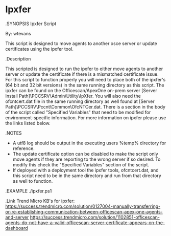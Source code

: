 # Ipxfer

.SYNOPSIS
Ipxfer Script

By: wtevans

This script is designed to move agents to another osce server or update certificates using the ipxfer tool.

.Description

This scripted is designed to run the ipxfer to either move agents to another server or update the certificate if there is a mismatched certificate issue.   
For this script to function properly you will need to place both of the ipxfer's (64 bit and 32 bit versions) in the same running directory as this script. The ipxfer 
can be found on the Officescan/ApexOne on-prem server [Server Install Path]\PCCSRV\Admin\Utility\IpXfer. You will also need the ofcntcert.dat file in the same running directory
as well found at [Server Path]\PCCSRV\Pccnt\Common\OfcNTCer.dat. There is a section in the body of the script called "Specified Variables" that need to be modified 
for environment-specific information. For more information on ipxfer please use the links listed below. 

.NOTES 
- A utf8 log should be output in the executing users %temp% directory for reference.
- The update certificate option can be disabled to make the script only move agents if they are reporting to the wrong server if so desired. To modify this check the "Specified Variables" section of the script.
- If deployed with a deployment tool the ipxfer tools, ofcntcert.dat, and this script need to be in the same directory and run from that directory as well to function. 


.EXAMPLE
./ipxfer.ps1

.Link
Trend Micro KB's for ipxfer:
https://success.trendmicro.com/solution/0127004-manually-transferring-or-re-establishing-communication-between-officescan-apex-one-agents-and-server
https://success.trendmicro.com/solution/1102851-officescan-agents-do-not-have-a-valid-officescan-server-certificate-appears-on-the-dashboard

